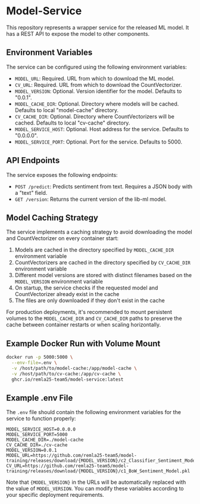 # Model-Service

This repository represents a wrapper service for the released ML model. It has a REST API to
expose the model to other components.

## Environment Variables

The service can be configured using the following environment variables:

- `MODEL_URL`: Required. URL from which to download the ML model.
- `CV_URL`: Required. URL from which to download the CountVectorizer.
- `MODEL_VERSION`: Optional. Version identifier for the model. Defaults to "0.0.1".
- `MODEL_CACHE_DIR`: Optional. Directory where models will be cached. Defaults to local "model-cache" directory.
- `CV_CACHE_DIR`: Optional. Directory where CountVectorizers will be cached. Defaults to local "cv-cache" directory.
- `MODEL_SERVICE_HOST`: Optional. Host address for the service. Defaults to "0.0.0.0".
- `MODEL_SERVICE_PORT`: Optional. Port for the service. Defaults to 5000.

## API Endpoints

The service exposes the following endpoints:

- `POST /predict`: Predicts sentiment from text. Requires a JSON body with a "text" field.
- `GET /version`: Returns the current version of the lib-ml model.

## Model Caching Strategy

The service implements a caching strategy to avoid downloading the model and CountVectorizer on every container start:

1. Models are cached in the directory specified by `MODEL_CACHE_DIR` environment variable
2. CountVectorizers are cached in the directory specified by `CV_CACHE_DIR` environment variable
3. Different model versions are stored with distinct filenames based on the `MODEL_VERSION` environment variable
4. On startup, the service checks if the requested model and CountVectorizer already exist in the cache
5. The files are only downloaded if they don't exist in the cache

For production deployments, it's recommended to mount persistent volumes to the `MODEL_CACHE_DIR` and `CV_CACHE_DIR` paths to preserve the cache between container restarts or when scaling horizontally.

## Example Docker Run with Volume Mount

```bash
docker run -p 5000:5000 \
  --env-file=.env \
  -v /host/path/to/model-cache:/app/model-cache \
  -v /host/path/to/cv-cache:/app/cv-cache \
  ghcr.io/remla25-team5/model-service:latest
```

## Example .env File

The `.env` file should contain the following environment variables for the service to function properly:

```
MODEL_SERVICE_HOST=0.0.0.0
MODEL_SERVICE_PORT=5000
MODEL_CACHE_DIR=./model-cache
CV_CACHE_DIR=./cv-cache
MODEL_VERSION=0.0.1
MODEL_URL=https://github.com/remla25-team5/model-training/releases/download/{MODEL_VERSION}/c2_Classifier_Sentiment_Model.joblib
CV_URL=https://github.com/remla25-team5/model-training/releases/download/{MODEL_VERSION}/c1_BoW_Sentiment_Model.pkl
```

Note that `{MODEL_VERSION}` in the URLs will be automatically replaced with the value of `MODEL_VERSION`. You can modify these variables according to your specific deployment requirements.